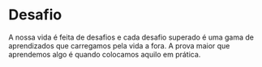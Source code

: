 # Desafio
A nossa vida é feita de desafios e cada desafio superado é uma gama de aprendizados que carregamos pela vida a fora. A prova maior que aprendemos algo é quando colocamos aquilo em prática.
